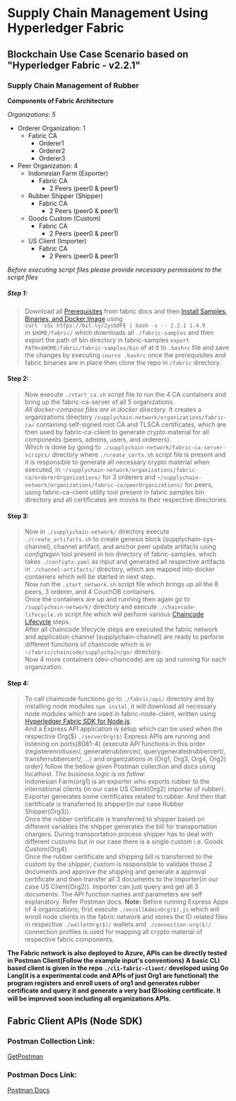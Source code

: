# Supply Chain Management Using Hyperledger Fabric

## Blockchain Use Case Scenario based on "Hyperledger Fabric - v2.2.1"
### Supply Chain Management of Rubber
**Components of Fabric Architecture**

_Organizations: 5_
* Orderer Organization: 1
  * Fabric CA
    * Orderer1
    * Orderer2
    * Orderer3
* Peer Organization: 4
  * Indonesian Farm (Exporter)
    * Fabric CA
      * 2 Peers (peer0 & peer1)
  * Rubber Shipper (Shipper)
    * Fabric CA
      * 2 Peers (peer0 & peer1)
  * Goods Custom (Custom)
    * Fabric CA
      * 2 Peers (peer0 & peer1)
  * US Client (Importer)
    * Fabric CA
      * 2 Peers (peer0 & peer1)

_Before executing script files please provide necessary permissions to the script files_
##### Step 1:
> Download all [Prerequisites](https://hyperledger-fabric.readthedocs.io/en/v2.2.0/prereqs.html) from fabric docs and then [Install Samples, Binaries, and Docker Image](https://hyperledger-fabric.readthedocs.io/en/v2.2.0/install.html) using <br> `curl -sSL https://bit.ly/2ysbOFE | bash -s -- 2.2.1 1.4.9` <br> in `$HOME/fabric/` which downloads all `./fabric-samples` and then export the path of bin directory in fabric-samples `export PATH=$HOME/fabric/fabric-samples/bin` of at it to `.bashrc` file and save the changes by executing `source .bashrc` once the prerequisites and fabric binaries are in place then clone the repo in `/fabric` directory.

#### Step 2:
> Now execute `./start_ca.sh` script file to run the 4 CA containers and bring up the fabric-ca-server of all 5 organizations. <br>
> _All docker-compose files are in docker directory._ It creates a organizations directory `/supplychain-network/organizations/fabric-ca/` containing self-signed root CA and TLSCA certificates, which are then used by fabric-ca-client to generate crypto material for all components (peers, admins, users, and orderers). <br>
> Which is done by going to `./supplychain-network/fabric-ca-server-scripts/` directory where `./create_certs.sh` script file is present and it is responsible to generate all necessary crypto material when executed, in `~/supplychain-network/organizations/fabric-ca/ordererOrganizations/` for 3 orderers and `~/supplychain-network/organizations/fabric-ca/peerOrganizations/` for peers, using fabric-ca-client utility tool present in fabric samples bin directory and all certificates are moves to their respective directories.

#### Step 3:
> Now in `./supplychain-network/` directory execute `./create_artifacts.sh` to create genesis block (supplychain-sys-channel), channel artifact, and anchor peer update artifacts using _configtxgen_ tool present in bin directory of fabric-samples. which takes `./configtx.yaml` as input and generated all respective artifacts in `./channel-artifacts/` directory, which are mapped into docker containers which will be started in next step. <br>
> Now run the `.start_network.sh` script file which brings up all the 8 peers, 3 orderer, and 4 CouchDB containers. <br>
> Once the containers are up and running then again go to `/supplychain-network/` directory and execute `./chaincode-lifecycle.sh` script file which will perform various [Chaincode Lifecycle](https://hyperledger-fabric.readthedocs.io/en/v2.2.0/commands/peerlifecycle.html?highlight=chaincode%20lifecycle) steps. <br>
> After all chaincode lifecycle steps are executed the fabric network and application channel (supplychain-channel) are ready to perform different functions of chaincode which is in `~/fabric/chaincode/supplychain/go/` directory. <br>
> Now 4 more containers (dev-chaincode) are up and running for each organization. <br>

#### Step 4:
> To call chaincode functions go to `./fabric/api/`  directory and by installing node modules `npm instal`, it will download all necessary node modules which are used in fabric-node-client, written using [Hyperledger Fabric SDK for Node.js](https://hyperledger.github.io/fabric-sdk-node/release-2.2/index.html). <br>
> And a Express API application is setup which can be used when the respective Org(\$) `./serverOrg($)` Express APIs are running and listening on ports(8081-4) {execute API functions in this order (registerenrolluser/, generaterubbercer/, querygeneratedrubbercert/, transferrubbercert/, ...) and organizations in (Org1, Org3, Org4, Org2) order} follow the bellow given Postman collection and docs using localhost.
> _The business logic is as follow:_ <br>
> Indonesian Farm(org1) is an exporter who exports rubber to the international clients (in our case US Client(Org2) importer of rubber). Exporter generates some certificates related to rubber. And then that certificate is transferred to shipper(in our case Rubber Shipper(Org3)). <br>
> Once the rubber certificate is transferred to shipper based on different variables the shipper generates the bill for transportation chargers. During transportation process shipper has to deal with different customs but in our case there is a single custom i.e. Goods Custom(Org4). <br>
> Once the rubber certificate and shipping bill is transferred to the custom by the shipper, custom is responsible to validate those 2 documents and approve the shipping and generate a approval certificate and then transfer all 3 documents to the importer(in our case US Client(Org2)).
> Importer can just query and get all 3 documents.
> The API function names and parameters are self explanatory. Refer Postman docs.
> **Note:** Before running Express Apps of 4 organizations, first execute `./enrollAdminOrg($).js` which will enroll node clients in the fabric network and stores the ID related files in respective `./walletOrg($)/` wallets and `./connection-org($)/` connection profiles is used for mapping all crypto material of respective fabric components.

**The Fabric network is also deployed to Azure, APIs can be directly tested in Postman Client(Follow the example input's conventions)**
**A basic CLI based client is given in the repo `./cli-fabric-client/` developed using Go Lang(it is a experimental code and APIs of just Org1 are functional) the program registers and enroll users of org1 and generates rubber certificate and query it and generate a very bad :negative_squared_cross_mark: looking  certificate. It will be improved soon including all organizations APIs.**

## Fabric Client APIs (Node SDK) 
### Postman Collection Link: 
[GetPostman](https://www.getpostman.com/collections/acf21a6bcb49a2c4bcf2)

### Postman Docs Link:
[Postman Docs](https://documenter.getpostman.com/view/5812247/TVsyfRYU)
